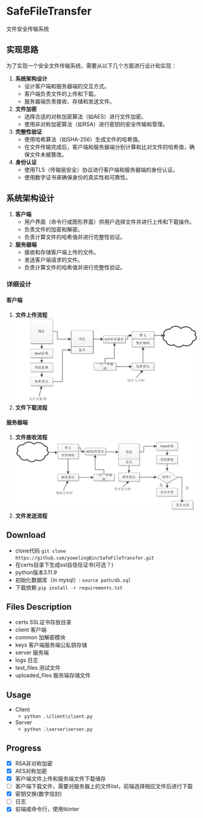 # SafeFileTransfer

文件安全传输系统

## 实现思路

为了实现一个安全文件传输系统，需要从以下几个方面进行设计和实现：

1. **系统架构设计**
   - 设计客户端和服务器端的交互方式。
   - 客户端负责文件的上传和下载。
   - 服务器端负责接收、存储和发送文件。
2. **文件加密**
   - 选择合适的对称加密算法（如AES）进行文件加密。
   - 使用非对称加密算法（如RSA）进行密钥的安全传输和管理。
3. **完整性验证**
   - 使用哈希算法（如SHA-256）生成文件的哈希值。
   - 在文件传输完成后，客户端和服务器端分别计算和比对文件的哈希值，确保文件未被篡改。
4. **身份认证**
   - 使用TLS（传输层安全）协议进行客户端和服务器端的身份认证。
   - 使用数字证书来确保身份的真实性和可靠性。

## 系统架构设计

1. **客户端**
   - 用户界面（命令行或图形界面）供用户选择文件并进行上传和下载操作。
   - 负责文件的加密和解密。
   - 负责计算文件的哈希值并进行完整性验证。
2. **服务器端**
   - 接收和存储客户端上传的文件。
   - 发送客户端请求的文件。
   - 负责计算文件的哈希值并进行完整性验证。

### 详细设计

#### 客户端

1. **文件上传流程**
    ![alt text](image.png)
1. **文件下载流程**
   
#### 服务器端

1. **文件接收流程**
    ![alt text](image-1.png)
1. **文件发送流程**

## Download

- clone代码 `git clone https://github.com/yoeelingBin/SafeFileTransfer.git`
- 在certs目录下生成ssl自信任证书(可选？)
- python版本3.11.9
- 初始化数据库（in mysql）: `source path/db.sql`
- 下载依赖 `pip install -r requirements.txt`

## Files Description

- certs SSL证书存放目录
- client 客户端
- common 加解密模块
- keys 客户端服务端公私钥存储
- server 服务端
- logs 日志
- test_files 测试文件
- uploaded_files 服务端存储文件

## Usage

- Client
  - `python .\client\client.py`
- Server
  - `python .\server\server.py`

## Progress

- [x] RSA非对称加密
- [x] AES对称加密
- [x] 客户端文件上传和服务端文件下载储存
- [ ] 客户端下载文件，需要对服务器上的文件list，前端选择相应文件后进行下载
- [x] 密钥交换(数字信封)
- [ ] 日志
- [x] 前端或命令行，使用tkinter
